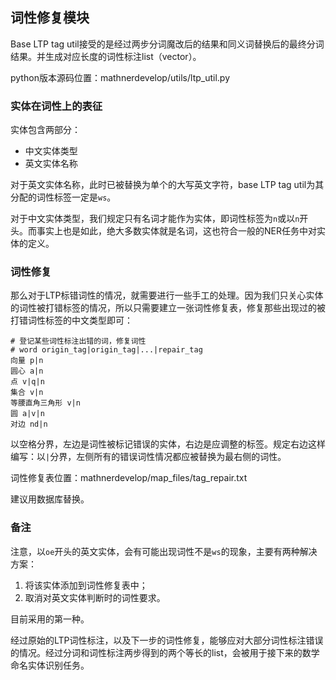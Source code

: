 ## 词性修复模块

Base LTP tag util接受的是经过两步分词魔改后的结果和同义词替换后的最终分词结果。并生成对应长度的词性标注list（vector<string>）。

python版本源码位置：mathnerdevelop/utils/ltp_util.py

### 实体在词性上的表征

实体包含两部分：

- 中文实体类型
- 英文实体名称

对于英文实体名称，此时已被替换为单个的大写英文字符，base LTP tag util为其分配的词性标签一定是`ws`。

对于中文实体类型，我们规定只有名词才能作为实体，即词性标签为`n`或以`n`开头。而事实上也是如此，绝大多数实体就是名词，这也符合一般的NER任务中对实体的定义。

### 词性修复

那么对于LTP标错词性的情况，就需要进行一些手工的处理。因为我们只关心实体的词性被打错标签的情况，所以只需要建立一张词性修复表，修复那些出现过的被打错词性标签的中文类型即可：

```shell
# 登记某些词性标注出错的词，修复词性
# word origin_tag|origin_tag|...|repair_tag
向量 p|n
圆心 a|n
点 v|q|n
集合 v|n
等腰直角三角形 v|n
圆 a|v|n
对边 nd|n
```

以空格分界，左边是词性被标记错误的实体，右边是应调整的标签。规定右边这样编写：以`|`分界，左侧所有的错误词性情况都应被替换为最右侧的词性。

词性修复表位置：mathnerdevelop/map_files/tag_repair.txt

建议用数据库替换。

### 备注

注意，以`oe`开头的英文实体，会有可能出现词性不是`ws`的现象，主要有两种解决方案：
1. 将该实体添加到词性修复表中；
2. 取消对英文实体判断时的词性要求。

目前采用的第一种。

经过原始的LTP词性标注，以及下一步的词性修复，能够应对大部分词性标注错误的情况。经过分词和词性标注两步得到的两个等长的list，会被用于接下来的数学命名实体识别任务。